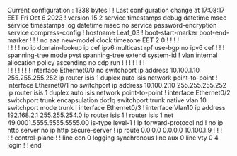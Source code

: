Current configuration : 1338 bytes
!
! Last configuration change at 17:08:17 EET Fri Oct 6 2023
!
version 15.2
service timestamps debug datetime msec
service timestamps log datetime msec
no service password-encryption
service compress-config
!
hostname Leaf_03
!
boot-start-marker
boot-end-marker
!
!
!
no aaa new-model
clock timezone EET 2 0
!
!
!
!         
!
!
!
!
no ip domain-lookup
ip cef
ipv6 multicast rpf use-bgp
no ipv6 cef
!
!
!
spanning-tree mode pvst
spanning-tree extend system-id
!
vlan internal allocation policy ascending
no cdp run
!
! 
!
!
!
!
!         
!
!
!
!
!
!
!
interface Ethernet0/0
 no switchport
 ip address 10.100.1.10 255.255.255.252
 ip router isis 1
 duplex auto
 isis network point-to-point 
!
interface Ethernet0/1
 no switchport
 ip address 10.100.2.10 255.255.255.252
 ip router isis 1
 duplex auto
 isis network point-to-point 
!
interface Ethernet0/2
 switchport trunk encapsulation dot1q
 switchport trunk native vlan 10
 switchport mode trunk
!
interface Ethernet0/3
!
interface Vlan10
 ip address 192.168.2.1 255.255.254.0
 ip router isis 1
!
router isis 1
 net 49.0001.5555.5555.5555.00
 is-type level-1
!
ip forward-protocol nd
!
no ip http server
no ip http secure-server
!
ip route 0.0.0.0 0.0.0.0 10.100.1.9
!
!
!         
!
!
control-plane
!
!
line con 0
 logging synchronous
line aux 0
line vty 0 4
 login
!
!
end